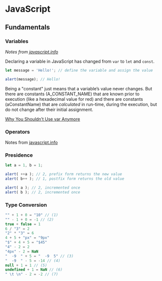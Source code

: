 # JavaScript

## Fundamentals

### Variables

*Notes from [javascript.info](https://javascript.info/variables)*

Declaring a variable in JavaScript has changed from `var` to `let` and `const`.

```javascript
let message = 'Hello!'; // define the variable and assign the value

alert(message); // Hello!
```

Being a "constant" just means that a variable’s value never changes. But there are constants (A_CONSTANT_NAME) that are known prior to execution (like a hexadecimal value for red) and there are constants (aConstantName) that are *calculated* in run-time, during the execution, but do not change after their initial assignment.

[Why You Shouldn’t Use var Anymore](https://hackernoon.com/why-you-shouldnt-use-var-anymore-f109a58b9b70)

### Operators

Notes from [javascript.info](https://javascript.info/operators)

### Presidence

```JavaScript
let a = 1, b = 1;

alert( ++a ); // 2, prefix form returns the new value
alert( b++ ); // 1, postfix form returns the old value

alert( a ); // 2, incremented once
alert( b ); // 2, incremented once
```

### Type Conversion
```JavaScript
"" + 1 + 0 = "10" // (1)
"" - 1 + 0 = -1 // (2)
true + false = 1
6 / "3" = 2
"2" * "3" = 6
4 + 5 + "px" = "9px"
"$" + 4 + 5 = "$45"
"4" - 2 = 2
"4px" - 2 = NaN
"  -9  " + 5 = "  -9  5" // (3)
"  -9  " - 5 = -14 // (4)
null + 1 = 1 // (5)
undefined + 1 = NaN // (6)
" \t \n" - 2 = -2 // (7)
```

